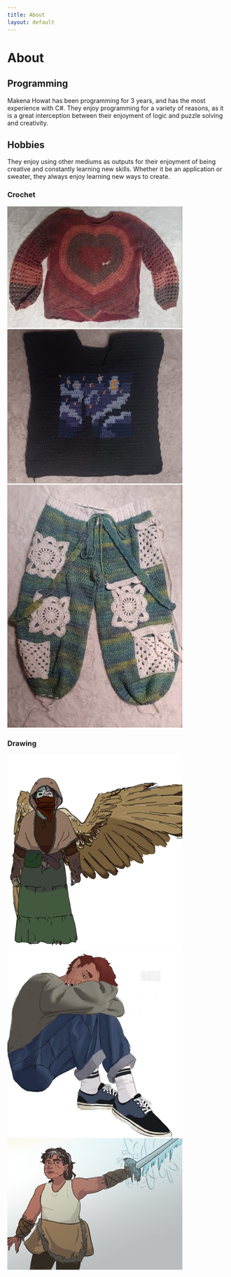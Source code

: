 ```yaml
---
title: About
layout: default
---
```

# About  

## Programming  

Makena Howat has been programming for 3 years, and has the most experience with C#. They enjoy programming for a variety of reasons, as it is a great interception between their enjoyment of logic and puzzle solving and creativity.  

## Hobbies  

They enjoy using other mediums as outputs for their enjoyment of being creative and constantly learning new skills. Whether it be an application or sweater, they always enjoy learning new ways to create. 
### Crochet  

![A crochet heart themed sweater](/img/heart.jpg)  
![A crochet sweater with a simplified pixel version of Starry Night on it](/img/starry.jpg)  
![A pair of crochet pants with many intricate white pockets and straps](/img/pants.jpg) 
### Drawing

![A drawing of a character reminiscent of Frakenstein with wings wearing a lot of covering, fantasy style clothing](/img/curio.png)  
![A drawing of a character with short red hair curled casually sitting on the ground](/img/ember.jpg)  
![A drawing of a woman with brown hair and scars holding a ice-themed sword](/img/dusk.png)  